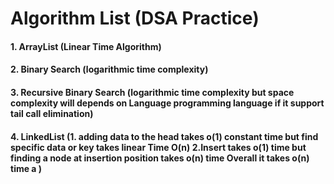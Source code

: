 # Algorithm List (DSA Practice)

#### 1. ArrayList (Linear Time Algorithm)

#### 2. Binary Search (logarithmic time complexity)

#### 3. Recursive Binary Search (logarithmic time complexity but space complexity will depends on Language programming language if it support tail call elimination)

#### 4. LinkedList (1. adding data to the head takes o(1) constant time but find specific data or key takes linear Time O(n) 2.Insert takes o(1) time but finding a node at insertion position takes o(n) time Overall it takes o(n) time a )
